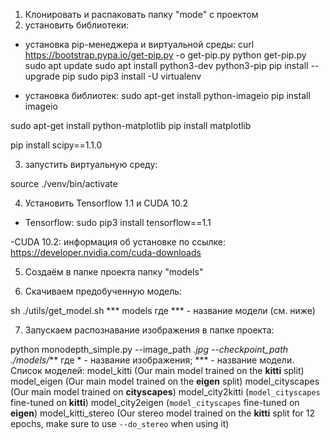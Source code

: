  1. Клонировать и распаковать папку "mode" с проектом
2. установить библиотеки:
- установка pip-менеджера и виртуальной среды:
curl https://bootstrap.pypa.io/get-pip.py -o get-pip.py
python get-pip.py
sudo apt update
sudo apt install python3-dev python3-pip
pip install --upgrade pip
sudo pip3 install -U virtualenv

- установка библиотек:
sudo apt-get install python-imageio
pip install imageio

sudo apt-get install python-matplotlib
pip install matplotlib

pip install scipy==1.1.0

3) запустить виртуальную среду:

source ./venv/bin/activate

4) Установить Tensorflow 1.1 и CUDA 10.2
- Tensorflow:
sudo pip3 install tensorflow==1.1

-CUDA 10.2: информация об установке по ссылке: https://developer.nvidia.com/cuda-downloads

5) Создаём в папке проекта папку "models"

6) Скачиваем предобученную модель:

sh ./utils/get_model.sh *** models
где *** - название модели (см. ниже)

7) Запускаем распознавание изображения в папке проекта:

python monodepth_simple.py --image_path *.jpg --checkpoint_path ./models/***
где * - название изображения; *** - название модели.
Список моделей:
model_kitti (Our main model trained on the **kitti** split)
model_eigen (Our main model trained on the **eigen** split)
model_cityscapes (Our main model trained on **cityscapes**)
model_city2kitti (`model_cityscapes` fine-tuned on **kitti**)
model_city2eigen (`model_cityscapes` fine-tuned on **eigen**)
model_kitti_stereo (Our stereo model trained on the **kitti** split for 12 epochs, make sure to use `--do_stereo` when using it)

